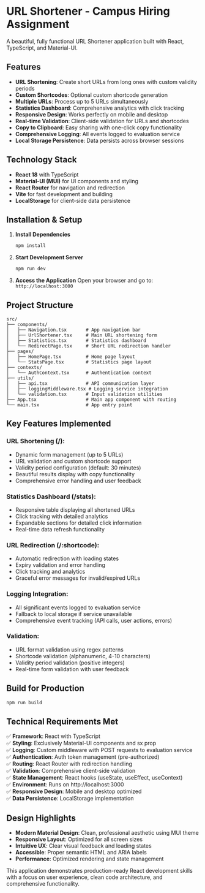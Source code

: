 # URL Shortener - Campus Hiring Assignment

A beautiful, fully functional URL Shortener application built with React, TypeScript, and Material-UI.

## Features

- **URL Shortening**: Create short URLs from long ones with custom validity periods
- **Custom Shortcodes**: Optional custom shortcode generation
- **Multiple URLs**: Process up to 5 URLs simultaneously  
- **Statistics Dashboard**: Comprehensive analytics with click tracking
- **Responsive Design**: Works perfectly on mobile and desktop
- **Real-time Validation**: Client-side validation for URLs and shortcodes
- **Copy to Clipboard**: Easy sharing with one-click copy functionality
- **Comprehensive Logging**: All events logged to evaluation service
- **Local Storage Persistence**: Data persists across browser sessions

## Technology Stack

- **React 18** with TypeScript
- **Material-UI (MUI)** for UI components and styling
- **React Router** for navigation and redirection
- **Vite** for fast development and building
- **LocalStorage** for client-side data persistence

## Installation & Setup

1. **Install Dependencies**
   ```bash
   npm install
   ```

2. **Start Development Server**
   ```bash
   npm run dev
   ```

3. **Access the Application**
   Open your browser and go to: `http://localhost:3000`

## Project Structure

```
src/
├── components/
│   ├── Navigation.tsx       # App navigation bar
│   ├── UrlShortener.tsx     # Main URL shortening form
│   ├── Statistics.tsx       # Statistics dashboard
│   └── RedirectPage.tsx     # Short URL redirection handler
├── pages/
│   ├── HomePage.tsx         # Home page layout
│   └── StatsPage.tsx        # Statistics page layout
├── contexts/
│   └── AuthContext.tsx      # Authentication context
├── utils/
│   ├── api.tsx              # API communication layer
│   ├── loggingMiddleware.tsx # Logging service integration
│   └── validation.tsx       # Input validation utilities
├── App.tsx                  # Main app component with routing
└── main.tsx                 # App entry point
```

## Key Features Implemented

### URL Shortening (/):
- Dynamic form management (up to 5 URLs)
- URL validation and custom shortcode support
- Validity period configuration (default: 30 minutes)
- Beautiful results display with copy functionality
- Comprehensive error handling and user feedback

### Statistics Dashboard (/stats):
- Responsive table displaying all shortened URLs
- Click tracking with detailed analytics
- Expandable sections for detailed click information
- Real-time data refresh functionality

### URL Redirection (/:shortcode):
- Automatic redirection with loading states
- Expiry validation and error handling
- Click tracking and analytics
- Graceful error messages for invalid/expired URLs

### Logging Integration:
- All significant events logged to evaluation service
- Fallback to local storage if service unavailable
- Comprehensive event tracking (API calls, user actions, errors)

### Validation:
- URL format validation using regex patterns
- Shortcode validation (alphanumeric, 4-10 characters)
- Validity period validation (positive integers)
- Real-time form validation with user feedback

## Build for Production

```bash
npm run build
```

## Technical Requirements Met

✅ **Framework**: React with TypeScript  
✅ **Styling**: Exclusively Material-UI components and sx prop  
✅ **Logging**: Custom middleware with POST requests to evaluation service  
✅ **Authentication**: Auth token management (pre-authorized)  
✅ **Routing**: React Router with redirection handling  
✅ **Validation**: Comprehensive client-side validation  
✅ **State Management**: React hooks (useState, useEffect, useContext)  
✅ **Environment**: Runs on http://localhost:3000  
✅ **Responsive Design**: Mobile and desktop optimized  
✅ **Data Persistence**: LocalStorage implementation  

## Design Highlights

- **Modern Material Design**: Clean, professional aesthetic using MUI theme
- **Responsive Layout**: Optimized for all screen sizes
- **Intuitive UX**: Clear visual feedback and loading states
- **Accessible**: Proper semantic HTML and ARIA labels
- **Performance**: Optimized rendering and state management

This application demonstrates production-ready React development skills with a focus on user experience, clean code architecture, and comprehensive functionality.